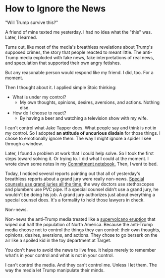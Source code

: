 # How to Ignore the News

"Will Trump survive this?"

A friend of mine texted me yesterday. I had no idea what the "this" was. Later, I learned.

Turns out, like most of the media's breathless revelations about Trump's supposed crimes, the story that people reacted to meant little. The anti-Trump media exploded with fake news, fake interpretations of real news, and speculation that supported their own angry fetishes.

But any reasonable person would respond like my friend. I did, too. For a moment.

Then I thought about it. I applied simple Stoic thinking:

* What is under my control?
    * My own thoughts, opinions, desires, aversions, and actions. Nothing else.
* How do I choose to react?
    * By having a beer and watching a television show with my wife.

I can't control what Jake Tapper does. What people say and think is not in my control. So I adopted **an attitude of uncurious disdain** for those things. I chose to emotionally ignore them. The way I might ignore a spider I see through a window.

Later, I found a problem at work that I could help solve. So I took the first steps toward solving it. Or trying to. I did what I could at the moment. I wrote down some notes in my [Commitment notebook.](https://www.intelligentchange.com/products/the-productivity-planner) Then, I went to bed.

Today, I noticed several reports pointing out that all of yesterday's breathless reports about a grand jury were really non-news. [Special counsels use grand juries all the time](http://www.foxnews.com/politics/2017/08/04/grand-jury-bombshell-rocks-media-but-calm-down-this-is-what-prosecutors-do.html), the way doctors use stethoscopes and plumbers use PVC pipe. If a special counsel didn't use a grand jury, he wouldn't be doing his job. A grand jury authorizes just about everything a special counsel does. It's a formality to hold those lawyers in check.

Non-news.

Non-news the anti-Trump media treated like a [supervolcano eruption](https://www.livescience.com/20714-yellowstone-supervolcano-eruption.html) that wiped out half the population of North America. Because the anti-Trump media choose not to control the things they can control: their own thoughts, opinions, desires, aversions, and actions. They chose to go berserk on the air like a spoiled kid in the toy department at Target.

You don't have to avoid the news to live free. It helps merely to remember what's in your control and what is not in your control.

I can't control the media. And they can't control me. Unless I let them. The way the media let Trump manipulate their minds.